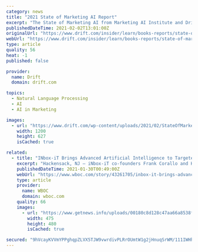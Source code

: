 ```yaml
---
category: news
title: "2021 State of Marketing AI Report"
excerpt: "The State of Marketing AI from Marketing AI Institute and Drift provides benchmarks on AI in marketing and the future of marketing AI. Get the FREE report."
publishedDateTime: 2021-02-02T13:01:00Z
originalUrl: "https://www.drift.com/insider/learn/books-reports/state-of-marketing-ai/"
webUrl: "https://www.drift.com/insider/learn/books-reports/state-of-marketing-ai/"
type: article
quality: 56
heat: -1
published: false

provider:
  name: Drift
  domain: drift.com

topics:
  - Natural Language Processing
  - AI
  - AI in Marketing

images:
  - url: "https://www.drift.com/wp-content/uploads/2021/02/StateOfMarketingAI-unfurl.jpg"
    width: 1200
    height: 627
    isCached: true

related:
  - title: "INbox-iT Brings Advanced Artificial Intelligence to Targeted Email Marketing"
    excerpt: "Hackensack, NJ – iNbox-iT co-founders Frank Corallo and Henry Skull bring some real heat to the email marketing field. Corallo arrives with a long track record of success, serving as"
    publishedDateTime: 2021-01-30T00:49:00Z
    webUrl: "https://www.wboc.com/story/43261705/inbox-it-brings-advanced-artificial-intelligence-to-targeted-email-marketing"
    type: article
    provider:
      name: WBOC
      domain: wboc.com
    quality: 66
    images:
      - url: "https://www.getnews.info/uploads/00180c8d128c47aa66a8538f335f51c3.png"
        width: 475
        height: 480
        isCached: true

secured: "9hVcayKVVmYPPghqpZLVX5TJW9vwrdivPLRrOUmtW1g2jHnuqSrWM/111IWHhO8JrECpxTP6YtfplootC5mXQJqjfgTq7O56shDx3nBC+KHTk1kfXZ7WC/JmQXQaNzJB7kzkcKZwXM02cwz0HQ0dyqyg47LoQk/mArn3tArvhOgeScrqxENBqgau/cWXyrAZNpZCdOYOR5ar84QdKVmFuZfA01oDVXSsTjZ/5s8CBJYzGRcGSH18UFkDy74xOlzladX0PC7r8eZte+QZjG/RiPEhz6PsGEGCuA4fw5W3wYCSLdJ2TDaWoEZNzZt1nF5Xd3TF2eOwHpNJxc/vQfzQIbPOwgzHHvvQMKU3DyAyMyo=;QlpwprEQqzWdwtgS7SZrow=="
---
```



